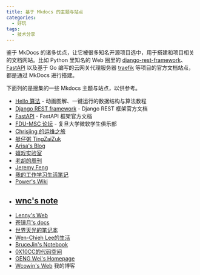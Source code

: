 ```yaml
---
title: 基于 Mkdocs 的主题与站点
categories: 
  - 好玩
tags:
  - 技术分享
---
```


鉴于 MkDocs 的诸多优点，让它被很多知名开源项目选中，用于搭建和项目相关的文档网站。比如 Python 里知名的 Web 圈里的 [django-rest-framework](https://www.django-rest-framework.org/)、[FastAPI](https://fastapi.tiangolo.com/) 以及基于 Go 编写的云网关代理服务器 [traefik](https://github.com/traefik/traefik) 等项目的官方文档站点，都是通过 MkDocs 进行搭建。

<!-- more -->

下面列的是搜集的一些 Mkdocs 主题与站点，以供参考。

* [Hello 算法](https://www.hello-algo.com/) - 动画图解、一键运行的数据结构与算法教程
* [Django REST framework](https://www.django-rest-framework.org/) - Django REST 框架官方文档
* [FastAPI](https://fastapi.tiangolo.com/) - FastAPI 框架官方文档
* [FDU-MSC 论坛](https://fdu-msc.github.io/forum/) - 复旦大学微软学生俱乐部
* [Chrisjing 的运维之旅](http://www.chrisjing.com/)
* [艇仔粥 TingZaiZuk](https://herointene.github.io/) 
* [Arisa's Blog](https://blog.arisa.moe/) 
* [嬉戏实验室](https://blog.xiiigame.com/) 
* [老胡的周刊](https://weekly.howie6879.com/) 
* [Jeremy Feng](https://fengchao.pro/) 
* [我的工作学习生活笔记](https://hellowac.github.io/) 
* [Power's Wiki](https://wiki-power.com/) 
* [wnc's note](https://wncfht.github.io/notes/) 
  ---
- [Lenny's Web](https://lennychen.top)  
- [苍镜月's docs](https://pale-illusions.github.io/my-mkdocs/)  
- [世界天光的笔记本](https://lastwish.icu/)  
- [Wen-Chieh Lee的生活](https://wenchiehlee.github.io/mkdocs-life/)
- [BruceJin's Notebook](https://brucejqs.github.io/MyNotebook/)  
- [0X10CC的代码空间](https://tang-jiapeng.github.io/)
- [GENG Wei's Homepage](https://wgeng.site/index.html)
- [Wcowin's Web](https://wcowin.work/) 我的博客